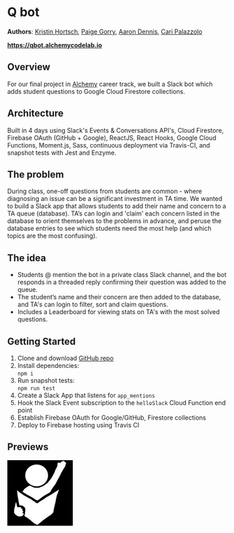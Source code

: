 # Q bot

**Authors**: [Kristin Hortsch](https://github.com/kristinhortsch), [Paige Gorry](https://github.com/paigeegorry), [Aaron Dennis](https://github.com/AaronD87), [Cari Palazzolo](https://github.com/caripizza)

**https://qbot.alchemycodelab.io**

## Overview
For our final project in [Alchemy](https://www.alchemycodelab.com/) career track, we built a Slack bot which adds student questions to Google Cloud Firestore collections.

## Architecture
Built in 4 days using Slack's Events & Conversations API's, Cloud Firestore, Firebase OAuth (GitHub + Google), ReactJS, React Hooks, Google Cloud Functions, Moment.js, Sass, continuous deployment via Travis-CI, and snapshot tests with Jest and Enzyme.

## The problem
During class, one-off questions from students are common - where diagnosing an issue can be a significant investment in TA time. We wanted to build a Slack app that allows students to add their name and concern to a TA queue (database). TA’s can login and 'claim' each concern listed in the database to orient themselves to the problems in advance, and peruse the database entries to see which students need the most help (and which topics are the most confusing).

## The idea
- Students @ mention the bot in a private class Slack channel, and the bot responds in a threaded reply confirming their question was added to the queue.
- The student’s name and their concern are then added to the database, and TA's can login to filter, sort and claim questions.
- Includes a Leaderboard for viewing stats on TA's with the most solved questions.

## Getting Started
1. Clone and download [GitHub repo](https://github.com/team-q/q-bot-sandbox)
1. Install dependencies:\
`npm i`
1. Run snapshot tests:\
`npm run test`
1. Create a Slack App that listens for `app_mentions`
1. Hook the Slack Event subscription to the `helloSlack` Cloud Function end point
1. Establish Firebase OAuth for Google/GitHub, Firestore collections
1. Deploy to Firebase hosting using Travis CI

## Previews
![Qbot](./src/assets/logo_sm.png)




